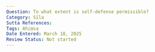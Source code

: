 ```yaml
---
Question: To what extent is self-defense permissible?
Category: Sīla
Sutta References:
Tags: Ahiṃsa
Date Entered: March 18, 2025
Review Status: Not started
---
```

